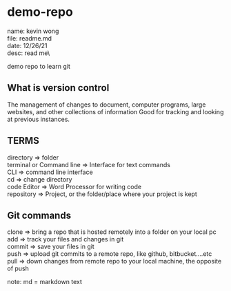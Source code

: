 # demo-repo
name: kevin wong\
file: readme.md\
date: 12/26/21\
desc: read me\

demo repo to learn git

## What is version control
The management of changes to document, computer programs, large websites, and other collections of information
Good for tracking and looking at previous instances.




## TERMS
directory => folder\
terminal or Command line => Interface for text commands\
CLI => command line interface\
cd => change directory\
code Editor => Word Processor for writing code\
repository => Project, or the folder/place where your project is kept

## Git commands
clone => bring a repo that is hosted remotely into a folder on your local pc\
add => track your files and changes in git\
commit => save your files in git\
push => upload git commits to a remote repo, like github, bitbucket....etc\
pull => down changes from remote repo to your local machine, the opposite of push

note: md = markdown text
